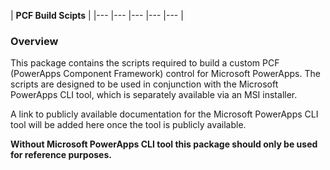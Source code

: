 | **PCF Build Scipts**     	|
|---	|---	|---	|---	|---	|

### Overview

This package contains the scripts required to build a custom PCF (PowerApps Component Framework) control for Microsoft PowerApps. The scripts are designed to be used in conjunction with the Microsoft PowerApps CLI tool, which is separately available via an MSI installer. 

A link to publicly available documentation for the  Microsoft PowerApps CLI tool will be added here once the tool is publicly available.

**Without Microsoft PowerApps CLI tool this package should only be used for reference purposes.**

